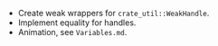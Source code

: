 * Create weak wrappers for `crate_util::WeakHandle`.
* Implement equality for handles.
* Animation, see `Variables.md`.